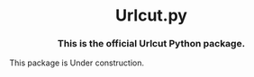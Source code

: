 <h1 align="center">Urlcut.py</h1>

<h3 align="center">This is the official Urlcut Python package.</h3>

<p> This package is Under construction.</p>